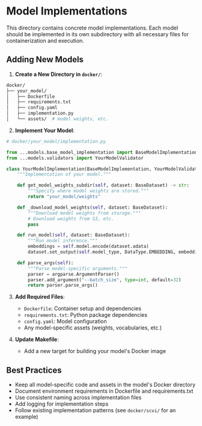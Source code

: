 # Model Implementations

This directory contains concrete model implementations. Each model should be implemented in its own subdirectory with all necessary files for containerization and execution.


## Adding New Models

1. **Create a New Directory in `docker/`**:
```bash
docker/
├── your_model/
│   ├── Dockerfile
│   ├── requirements.txt
│   ├── config.yaml
│   ├── implementation.py
│   └── assets/  # model weights, etc.
```

2. **Implement Your Model**:
```python
# docker/your_model/implementation.py

from ...models.base_model_implementation import BaseModelImplementation
from ...models.validators import YourModelValidator

class YourModelImplementation(BaseModelImplementation, YourModelValidator):
    """Implementation of your model."""

    def get_model_weights_subdir(self, dataset: BaseDataset) -> str:
        """Specify where model weights are stored."""
        return "your_model/weights"

    def _download_model_weights(self, dataset: BaseDataset):
        """Download model weights from storage."""
        # Download weights from S3, etc.
        pass

    def run_model(self, dataset: BaseDataset):
        """Run model inference."""
        embeddings = self.model.encode(dataset.adata)
        dataset.set_output(self.model_type, DataType.EMBEDDING, embeddings)

    def parse_args(self):
        """Parse model-specific arguments."""
        parser = argparse.ArgumentParser()
        parser.add_argument("--batch_size", type=int, default=32)
        return parser.parse_args()
```

3. **Add Required Files**:
   - `Dockerfile`: Container setup and dependencies
   - `requirements.txt`: Python package dependencies
   - `config.yaml`: Model configuration
   - Any model-specific assets (weights, vocabularies, etc.)

4. **Update Makefile**:
   - Add a new target for building your model's Docker image

## Best Practices

- Keep all model-specific code and assets in the model's Docker directory
- Document environment requirements in Dockerfile and requirements.txt
- Use consistent naming across implementation files
- Add logging for implementation steps
- Follow existing implementation patterns (see `docker/scvi/` for an example)
